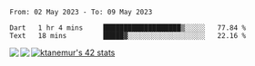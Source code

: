 <!--START_SECTION:waka-->

```text
From: 02 May 2023 - To: 09 May 2023

Dart   1 hr 4 mins     ███████████████████▒░░░░░   77.84 %
Text   18 mins         █████▓░░░░░░░░░░░░░░░░░░░   22.16 %
```

<!--END_SECTION:waka-->
<a href="https://github.com/anuraghazra/github-readme-stats">
  <img align="left" src="https://github-readme-stats.vercel.app/api?username=Tanesan&count_private=true&show_icons=true" />
<img align="left" src="https://github-readme-stats.vercel.app/api/top-langs/?username=Tanesan" />
</a>

[![ktanemur's 42 stats](https://badge42.vercel.app/api/v2/cl1wslf6s002109l771rng2w8/stats?cursusId=21&coalitionId=62)](https://github.com/JaeSeoKim/badge42)

